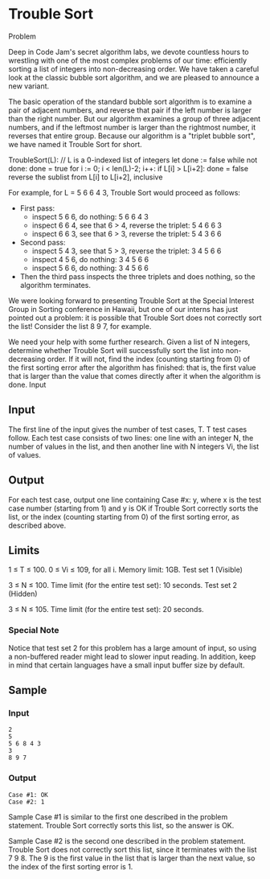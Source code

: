 # Trouble Sort

Problem

Deep in Code Jam's secret algorithm labs, we devote countless hours to wrestling with one of the most complex problems of our time: efficiently sorting a list of integers into non-decreasing order. We have taken a careful look at the classic bubble sort algorithm, and we are pleased to announce a new variant.

The basic operation of the standard bubble sort algorithm is to examine a pair of adjacent numbers, and reverse that pair if the left number is larger than the right number. But our algorithm examines a group of three adjacent numbers, and if the leftmost number is larger than the rightmost number, it reverses that entire group. Because our algorithm is a "triplet bubble sort", we have named it Trouble Sort for short.

  TroubleSort(L): // L is a 0-indexed list of integers
    let done := false
    while not done:
      done = true
      for i := 0; i < len(L)-2; i++:
        if L[i] > L[i+2]:
          done = false
          reverse the sublist from L[i] to L[i+2], inclusive

For example, for L = 5 6 6 4 3, Trouble Sort would proceed as follows:

* First pass:
    * inspect 5 6 6, do nothing: 5 6 6 4 3
    * inspect 6 6 4, see that 6 > 4, reverse the triplet: 5 4 6 6 3
    * inspect 6 6 3, see that 6 > 3, reverse the triplet: 5 4 3 6 6
* Second pass:
    * inspect 5 4 3, see that 5 > 3, reverse the triplet: 3 4 5 6 6
    * inspect 4 5 6, do nothing: 3 4 5 6 6
    * inspect 5 6 6, do nothing: 3 4 5 6 6
* Then the third pass inspects the three triplets and does nothing, so the algorithm terminates.

We were looking forward to presenting Trouble Sort at the Special Interest Group in Sorting conference in Hawaii, but one of our interns has just pointed out a problem: it is possible that Trouble Sort does not correctly sort the list! Consider the list 8 9 7, for example.

We need your help with some further research. Given a list of N integers, determine whether Trouble Sort will successfully sort the list into non-decreasing order. If it will not, find the index (counting starting from 0) of the first sorting error after the algorithm has finished: that is, the first value that is larger than the value that comes directly after it when the algorithm is done.
Input


## Input

The first line of the input gives the number of test cases, T. T test cases follow. Each test case consists of two lines: one line with an integer N, the number of values in the list, and then another line with N integers Vi, the list of values. 

## Output

For each test case, output one line containing Case #x: y, where x is the test case number (starting from 1) and y is OK if Trouble Sort correctly sorts the list, or the index (counting starting from 0) of the first sorting error, as described above.

## Limits

1 ≤ T ≤ 100.
0 ≤ Vi ≤ 109, for all i.
Memory limit: 1GB.
Test set 1 (Visible)

3 ≤ N ≤ 100.
Time limit (for the entire test set): 10 seconds.
Test set 2 (Hidden)

3 ≤ N ≤ 105.
Time limit (for the entire test set): 20 seconds.

### Special Note

Notice that test set 2 for this problem has a large amount of input, so using a non-buffered reader might lead to slower input reading. In addition, keep in mind that certain languages have a small input buffer size by default.

## Sample


### Input
```
2
5
5 6 8 4 3
3
8 9 7
```
	
### Output
```
Case #1: OK
Case #2: 1
```

Sample Case #1 is similar to the first one described in the problem statement. Trouble Sort correctly sorts this list, so the answer is OK.

Sample Case #2 is the second one described in the problem statement. Trouble Sort does not correctly sort this list, since it terminates with the list 7 9 8. The 9 is the first value in the list that is larger than the next value, so the index of the first sorting error is 1. 


